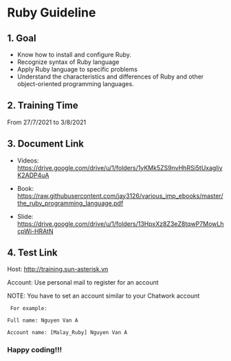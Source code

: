 # Ruby Guideline

## 1. Goal


   - Know how to install and configure Ruby.
   - Recognize syntax of Ruby language
   - Apply Ruby language to specific problems
   - Understand the characteristics and differences of Ruby and other object-oriented programming languages.

## 2. Training Time

From 27/7/2021 to 3/8/2021

## 3. Document Link

- Videos: https://drive.google.com/drive/u/1/folders/1yKMk5ZS9nvHhRSi5tUxagliyK2ADP4uA


- Book: https://raw.githubusercontent.com/jay3126/various_imp_ebooks/master/the_ruby_programming_language.pdf


- Slide: https://drive.google.com/drive/u/1/folders/13HpxXz8Z3eZ8tqwP7MowLhcpWi-HRAtN

## 4. Test Link

Host: http://training.sun-asterisk.vn

Account: Use personal mail to register for an account

NOTE:  You have to set an account similar to your Chatwork account

  `` For example:``

  ``Full name: Nguyen Van A``

  ``Account name: [Malay_Ruby] Nguyen Van A``

### Happy coding!!!
